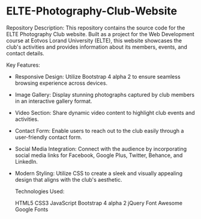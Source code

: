 # ELTE-Photography-Club-Website
Repository Description: This repository contains the source code for the ELTE Photography Club website. Built as a project for the Web Development course at Eotvos Lorand University (ELTE), this website showcases the club's activities and provides information about its members, events, and contact details.

Key Features:
- Responsive Design: Utilize Bootstrap 4 alpha 2 to ensure seamless browsing experience across devices.
- Image Gallery: Display stunning photographs captured by club members in an interactive gallery format.
- Video Section: Share dynamic video content to highlight club events and activities.
- Contact Form: Enable users to reach out to the club easily through a user-friendly contact form.
- Social Media Integration: Connect with the audience by incorporating social media links for Facebook, Google Plus, Twitter, Behance, and LinkedIn.
- Modern Styling: Utilize CSS to create a sleek and visually appealing design that aligns with the club's aesthetic.

  Technologies Used:

    HTML5
    CSS3
    JavaScript
    Bootstrap 4 alpha 2
    jQuery
    Font Awesome
    Google Fonts

